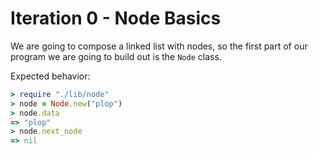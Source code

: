 # Iteration 0 - Node Basics

We are going to compose a linked list with nodes, so the first part of our program we are going to build out is the `Node` class.

Expected behavior:

```ruby
> require "./lib/node"
> node = Node.new("plop")
> node.data
=> "plop"
> node.next_node
=> nil
```